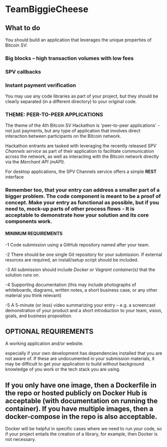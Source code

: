 # TeamBiggieCheese

## What to do 

You should build an application that leverages the unique properties of Bitcoin SV:

### Big blocks – high transaction volumes with low fees

### SPV callbacks

### Instant payment verification

You may use any code libraries as part of your project, but they should be clearly separated (in a different directory) to your original code.

### THEME: PEER-TO-PEER APPLICATIONS

The theme of the 4th Bitcoin SV Hackathon is 'peer-to-peer applications' - not just payments, but any type of application that involves direct interaction between participants on the Bitcoin network. 

Hackathon entrants are tasked with leveraging the recently released *SPV Channels service* as part of their application to facilitate communication across the network, as well as interacting with the Bitcoin network directly via the *Merchant API (mAPI).* 

For desktop applications, the SPV Channels service offers a simple **REST** interface

### Remember too, that your entry can address a smaller part of a bigger problem. The code component is meant to be a proof of concept. Make your entry as functional as possible, but if you need to, mock-up parts of other process flows - It is acceptable to demonstrate how your solution and its core components work.

#### MINIMUM REQUIREMENTS
-1 Code submission using a GitHub repository named after your team.

-2 There should be one single Git repository for your submission. If external resorces are required, an install/setup script should be included.

-3 All submission should include *Docker or Vagrant container(s)* that the solution runs on. 

-4 Supporting documentation (this may include photographs of whiteboards, diagrams, written notes, a short business case, or any other material you think relevant)

-5 A 5-minute (or less) video summarizing your entry – e.g. a screencast demonstration of your product and a short introduction to your team, vision, goals, and business proposition.

## OPTIONAL REQUIREMENTS
A working application and/or website.

especially if your own development has dependencies installed that you are not aware of. If these are undocumented in your submission materials, it may be difficult to get your application to build without background knowledge of you work or the tech stack you are using.

##  If you only have one image, then a Dockerfile in the repo or hosted publicly on Docker Hub is acceptable (with documentation on running the container). If you have multiple images, then a docker-compose in the repo is also acceptable. 

Docker will be helpful in specific cases where we need to run your code, so if your project entails the creation of a library, for example, then Docker is not necessary.
